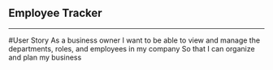 ## Employee Tracker
<hr>

#User Story
As a business owner
I want to be able to view and manage the departments, roles, and employees in my company
So that I can organize and plan my business
